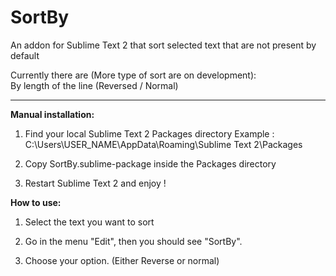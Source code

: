 SortBy
======

An addon for Sublime Text 2 that sort selected text that are not present by default

Currently there are (More type of sort are on development):
<br>By length of the line (Reversed / Normal)


-----
<b>Manual installation:</b>

1) Find your local Sublime Text 2 Packages directory
Example : C:\Users\USER_NAME\AppData\Roaming\Sublime Text 2\Packages
  
2) Copy SortBy.sublime-package inside the Packages directory

3) Restart Sublime Text 2 and enjoy !

<b>How to use:</b>

1) Select the text you want to sort

2) Go in the menu "Edit", then you should see "SortBy".

3) Choose your option. (Either Reverse or normal)
